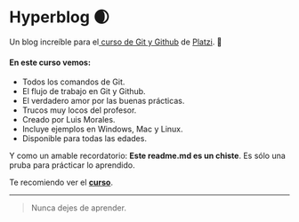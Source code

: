 # **Hyperblog** 🌒
Un blog increíble para el[ curso de Git y Github](https://platzi.com/cursos/git-github/ " curso de Git y Github") de [Platzi](https://platzi.com/ "Platzi").	🚀

#### En este curso vemos:
*	Todos los comandos de Git.
*	El flujo de trabajo en Git y Github.
*	El verdadero amor por las buenas prácticas.
*	Trucos muy locos del profesor.
*	Creado por Luis Morales.
*	Incluye ejemplos en Windows, Mac y Linux.
*	Disponible para todas las edades.

Y como un amable recordatorio: **Este readme.md es un chiste**.  Es sólo una pruba para prácticar lo aprendido.

Te recomiendo ver el [**curso**](https://platzi.com/cursos/git-github/ "curso").

------------

> Nunca dejes de aprender.
